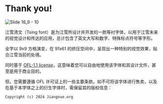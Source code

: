 # Thank you!

![Slide 16_9 - 10](https://github.com/iepn/tsing-font/assets/57232813/e5d7b31d-bf3f-4359-a411-f0c85a46a825)

江雪清文（Tsing font）是为江雪所设计并开发的一款等衬字体，以用于江雪未来的视觉设计和传达的应用，总计包含了英文大写和数字、特殊标点符号等字形。

全字以 9x9 方格演变，在 91x61 的挤压空间中，呈现出一种特别的视觉效果，贴合江雪当前的处境。

同时基于 [OFL-1.1 license](https://opensource.org/license/ofl-1-1)，这意味着您可以自由地使用该字体和其设计文件，甚至是用于商业目的。

但。您需要遵循 OFL 许可证上的一些主要条款。如不可将该字体进行售卖，以及在基于本字体之上的衍生字体时，需保留其的版权信息：

```
Copyright (c) 2024 Jiangxue.org
```
